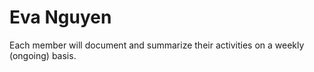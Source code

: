 # Eva Nguyen

Each member will document and summarize their activities on a weekly (ongoing) basis.
